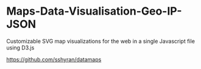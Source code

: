 # Maps-Data-Visualisation-Geo-IP-JSON



Customizable SVG map visualizations for the web in a single Javascript file using D3.js

https://github.com/sshyran/datamaps










